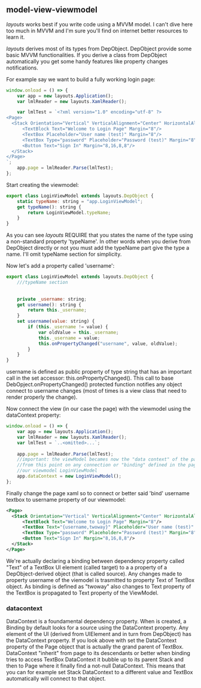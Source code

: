 ## model-view-viewmodel
*layouts* works best if you write code using a MVVM model. I can't dive here too much in MVVM and I'm sure you'll find on internet better resources to learn it. 

*layouts* derives most of its types from DepObject. DepObject provide some basic MVVM functionalities. If you derive a class from DepObject automatically you get some handy features like property changes notifications.

For example say we want to build a fully working login page:
```javascript
window.onload = () => {
    var app = new layouts.Application();
    var lmlReader = new layouts.XamlReader();

    var lmlTest = `<?xml version="1.0" encoding="utf-8" ?>
<Page>
  <Stack Orientation="Vertical" VerticalAlignment="Center" HorizontalAlignment="Center">
      <TextBlock Text="Welcome to Login Page" Margin="8"/>
      <TextBox Placeholder="User name (test)" Margin="8"/>
      <TextBox Type="password" Placeholder="Password (test)" Margin="8"/>
      <Button Text="Sign In" Margin="8,16,8,8"/>
  </Stack>
</Page>
`;
    app.page = lmlReader.Parse(lmlTest);
};
```
Start creating the viewmodel:
```javascript
export class LoginViewModel extends layouts.DepObject {
    static typeName: string = "app.LoginViewModel";
    get typeName(): string {
        return LoginViewModel.typeName;
    }
}
```
As you can see *layouts* REQUIRE that you states the name of the type using a non-standard property 'typeName'. In other words when you derive from DepObject directly or not you must add the typeName part give the type a name. I'll omit typeName section for simplicity.

Now let's add a property called 'username':
```javascript
export class LoginViewModel extends layouts.DepObject {
    ///typeName section
    
    
    private _username: string;
    get username(): string {
        return this._username;
    }
    set username(value: string) {
        if (this._username != value) {
            var oldValue = this._username;
            this._username = value;
            this.onPropertyChanged("username", value, oldValue);
        }
    }
}
```
username is defined as public property of type string that has an important call in the set accessor: this.onPropertyChanged(). This call to base DebOpject.onPropertyChanged() protected function notifies any object connect to username changes (most of times is a view class that need to render properly the change).

Now connect the view (in our case the page) with the viewmodel using the dataContext property:
```javascript
window.onload = () => {
    var app = new layouts.Application();
    var lmlReader = new layouts.XamlReader();
    var lmlTest = `..<omitted>...`;
    
    app.page = lmlReader.Parse(lmlTest);
    //important: the viewModel becames now the "data context" of the page
    //from this point on any connection or "binding" defined in the page will target by default
    //our viewmodel LoginViewModel
    app.dataContext = new LoginViewModel();
};
```
Finally change the page xaml so to connect or better said 'bind' username textbox to username property of our viewmodel:
```xml
<Page>
  <Stack Orientation="Vertical" VerticalAlignment="Center" HorizontalAlignment="Center">
      <TextBlock Text="Welcome to Login Page" Margin="8"/>
      <TextBox Text="{username,twoway}" Placeholder="User name (test)" Margin="8"/>
      <TextBox Type="password" Placeholder="Password (test)" Margin="8"/>
      <Button Text="Sign In" Margin="8,16,8,8"/>
  </Stack>
</Page>
```
We're actually declaring a binding between dependency property called "Text" of a TextBox UI element (called target) to a a property of a DepObject-derived object (that is called source).  Any changes made to property username of the viemodel is trasmitted to property Text of TextBox object. As binding is defined as "twoway" also changes to Text property of the TextBox is propagated to Text property of the ViewModel.

### datacontext
DataContext is a foundamental dependency property. When is created, a Binding by default looks for a source using the DataContext property. Any element of the UI (derived from UIElement and in turn from DepObject) has the DataContext property. If you look above with set the DataContext property of the Page object that is actually the grand parent of TextBox. DataContext "inherit" from page to its descendants or better when binding tries to access TextBox DataContext it bubble up to its parent Stack and then to Page where it finally find a not-null DataContext. This means that you can for example set Stack DataContext to a different value and TextBox automatically will connect to that object.

